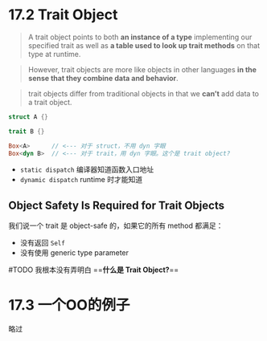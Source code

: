 # 17.2 Trait Object
> A trait object points to both **an instance of a type** implementing our specified trait as well as **a table used to look up trait methods** on that type at runtime.

> However, trait objects are more like objects in other languages **in the sense that they combine data and behavior**. 

> trait objects differ from traditional objects in that we **can’t** add data to a trait object. 

``` Rust
struct A {}

trait B {}

Box<A>      // <--- 对于 struct，不用 dyn 字眼
Box<dyn B>  // <--- 对于 trait，用 dyn 字眼。这个是 trait object?
```

- `static dispatch` 编译器知道函数入口地址
- `dynamic dispatch` runtime 时才能知道

## Object Safety Is Required for Trait Objects

我们说一个 trait 是 object-safe 的，如果它的所有 method 都满足：
- 没有返回 `Self`
- 没有使用 generic type parameter

#TODO 我根本没有弄明白 ==**什么是 Trait Object?**== 

# 17.3 一个OO的例子
略过